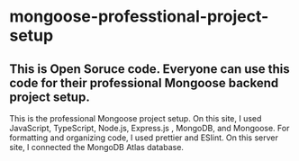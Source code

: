 
# mongoose-professtional-project-setup
## This is Open Soruce code. Everyone can use this code for their professional Mongoose backend project setup.
This is the professional Mongoose project setup. On this site, I used JavaScript, TypeScript, Node.js, Express.js , MongoDB, and Mongoose. For formatting and organizing code, I used prettier and ESlint. On this server site, I connected the MongoDB Atlas database.
